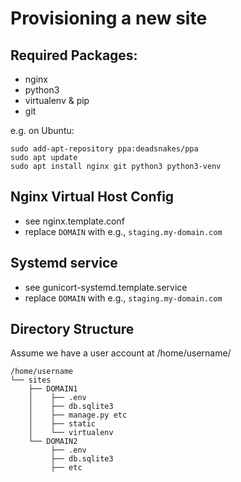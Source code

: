 Provisioning a new site
=======================

## Required Packages:
- nginx
- python3
- virtualenv & pip
- git

e.g. on Ubuntu:
```
sudo add-apt-repository ppa:deadsnakes/ppa
sudo apt update
sudo apt install nginx git python3 python3-venv
```

## Nginx Virtual Host Config
- see nginx.template.conf
- replace `DOMAIN` with e.g., `staging.my-domain.com`

## Systemd service
- see gunicort-systemd.template.service
- replace `DOMAIN` with e.g., `staging.my-domain.com`

## Directory Structure
Assume we have a user account at /home/username/
```
/home/username
└── sites
    ├── DOMAIN1
    │    ├── .env
    │    ├── db.sqlite3
    │    ├── manage.py etc
    │    ├── static
    │    └── virtualenv
    └── DOMAIN2
         ├── .env
         ├── db.sqlite3
         ├── etc
```
